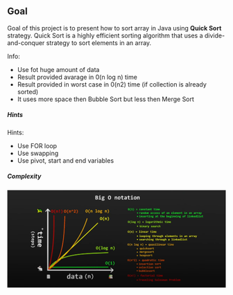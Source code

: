 ## Goal

Goal of this project is to present how to sort array in Java using **Quick Sort** strategy. Quick Sort is a highly efficient sorting algorithm that uses a divide-and-conquer strategy to sort elements in an array.

Info:
* Use fot huge amount of data
* Result provided avarage in 0(n log n) time
* Result provided in worst case in 0(n2) time (if collection is already sorted)
* It uses more space then Bubble Sort but less then Merge Sort

##### Hints
Hints:
* Use FOR loop
* Use swapping
* Use pivot, start and end variables

##### Complexity

![My Image](readme-images/image-01.png)